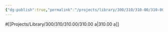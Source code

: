```yaml
---
{"dg-publish":true,"permalink":"/projects/library/300/310/310-00/310-00-a/","noteIcon":"0","created":"2024-02-13T19:07:21.906+09:00","updated":"2024-02-14T10:57:37.411+09:00"}
---
```


#[[Projects/Library/300/310/310.00/310.00 a\|310.00 a]]